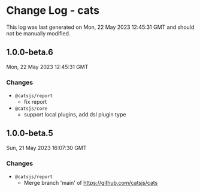 # Change Log - cats

This log was last generated on Mon, 22 May 2023 12:45:31 GMT and should not be manually modified.

<!-- Start content -->

## 1.0.0-beta.6

Mon, 22 May 2023 12:45:31 GMT

### Changes

- `@catsjs/report`
  - fix report
- `@catsjs/core`
  - support local plugins, add dsl plugin type

## 1.0.0-beta.5

Sun, 21 May 2023 16:07:30 GMT

### Changes

- `@catsjs/report`
  - Merge branch 'main' of https://github.com/catsjs/cats
